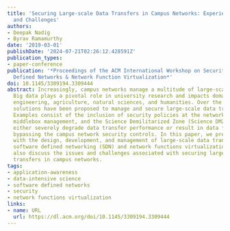 ```yaml
---
title: 'Securing Large-scale Data Transfers in Campus Networks: Experiences, Issues,
  and Challenges'
authors:
- Deepak Nadig
- Byrav Ramamurthy
date: '2019-03-01'
publishDate: '2024-07-21T02:26:12.428591Z'
publication_types:
- paper-conference
publication: '*Proceedings of the ACM International Workshop on Security in Software
  Defined Networks & Network Function Virtualization*'
doi: 10.1145/3309194.3309444
abstract: Increasingly, campus networks manage a multitude of large-scale data transfers.
  Big data plays a pivotal role in university research and impacts domains such as
  engineering, agriculture, natural sciences, and humanities. Over the years, numerous
  solutions have been proposed to manage and secure large-scale data transfers efficiently.
  Examples consist of the inclusion of security policies at the network edge, optimized
  middlebox management, and the Science Demilitarized Zone (Science DMZ). These solutions
  either severely degrade data transfer performance or result in data flows completely
  bypassing the campus network security controls. In this paper, we present our experience
  with the design, development, and management of large-scale data transfers using
  software defined networking (SDN) and network functions virtualization (NFV). We
  also discuss the issues and challenges associated with securing large-scale data
  transfers in campus networks.
tags:
- application-awareness
- data-intensive science
- software defined networks
- security
- network functions virtualization
links:
- name: URL
  url: https://dl.acm.org/doi/10.1145/3309194.3309444
---
```

